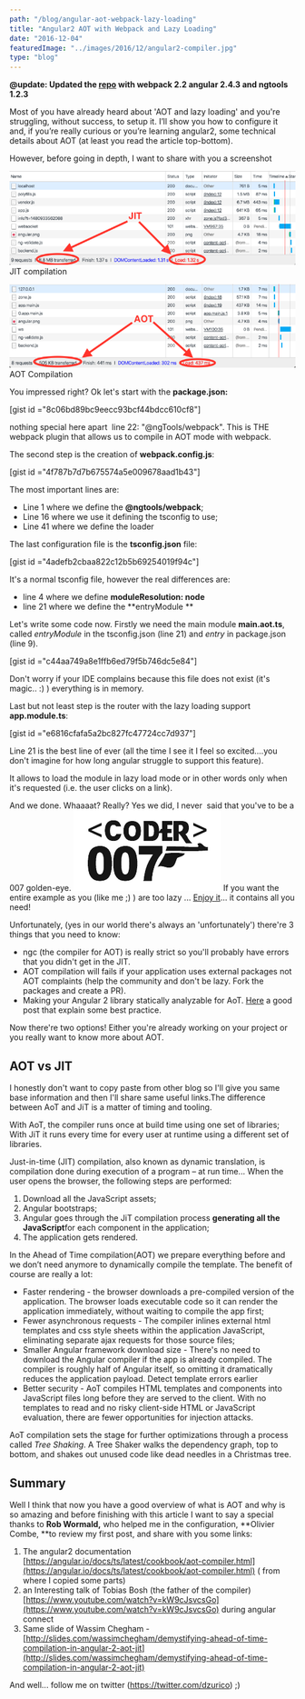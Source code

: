 ```yaml
---
path: "/blog/angular-aot-webpack-lazy-loading"
title: "Angular2 AOT with Webpack and Lazy Loading"
date: "2016-12-04"
featuredImage: "../images/2016/12/angular2-compiler.jpg"
type: "blog"
---
```


**@update: Updated the [repo](https://github.com/daniele-zurico/webpack-aot) with webpack 2.2 angular 2.4.3 and ngtools 1.2.3**

Most of you have already heard about 'AOT and lazy loading' and you're struggling, without success, to setup it. I’ll show you how to configure it and, if you’re really curious or you’re learning angular2, some technical details about AOT (at least you read the article top-bottom).

However, before going in depth, I want to share with you a screenshot

![JIT compilation](../images/2016/12/JIT.png) JIT compilation

![AOT Compilation](../images/2016/12/AOT.png) AOT Compilation

You impressed right? Ok let's start with the **package.json:**

\[gist id ="8c06bd89bc9eecc93bcf44bdcc610cf8"\]

nothing special here apart  line 22: "@ngTools/webpack". This is THE webpack plugin that allows us to compile in AOT mode with webpack.

The second step is the creation of **webpack.config.js**:

\[gist id ="4f787b7d7b675574a5e009678aad1b43"\]

The most important lines are:

- Line 1 where we define the **@ngtools/webpack**;
- Line 16 where we use it defining the tsconfig to use;
- Line 41 where we define the loader

The last configuration file is the **tsconfig.json** file:

\[gist id ="4adefb2cbaa822c12b5b69254019f94c"\]

It's a normal tsconfig file, however the real differences are:

- line 4 where we define **moduleResolution: node**
- line 21 where we define the **entryModule **

Let's write some code now. Firstly we need the main module **main.aot.ts**, called _entryModule_ in the tsconfig.json (line 21) and _entry_ in package.json (line 9).

\[gist id ="c44aa749a8e1ffb6ed79f5b746dc5e84"\]

Don't worry if your IDE complains because this file does not exist (it's magic.. :) ) everything is in memory.

Last but not least step is the router with the lazy loading support **app.module.ts**:

\[gist id ="e6816cfafa5a2bc827fc47724cc7d937"\]

Line 21 is the best line of ever (all the time I see it I feel so excited....you don't imagine for how long angular struggle to support this feature).

It allows to load the module in lazy load mode or in other words only when it's requested (i.e. the user clicks on a link).

And we done. Whaaaat? Really? Yes we did, I never  said that you've to be a 007 golden-eye. ![007](../images/2016/12/007.png) If you want the entire example as you (like me ;) ) are too lazy ... [Enjoy it](https://github.com/daniele-zurico/webpack-aot)... it contains all you need!

Unfortunately, (yes in our world there's always an 'unfortunately') there're 3 things that you need to know:

- ngc (the compiler for AOT) is really strict so you'll probably have errors that you didn't get in the JIT.
- AOT compilation will fails if your application uses external packages not AOT complaints (help the community and don't be lazy. Fork the packages and create a PR).
- Making your Angular 2 library statically analyzable for AoT. [Here](https://medium.com/@isaacplmann/making-your-angular-2-library-statically-analyzable-for-aot-e1c6f3ebedd5#.cc70t7wyx) a good post that explain some best practice.

Now there're two options! Either you're already working on your project or you really want to know more about AOT.

## AOT vs JIT

I honestly don't want to copy paste from other blog so I'll give you same base information and then I'll share same useful links.The difference between AoT and JiT is a matter of timing and tooling.

With AoT, the compiler runs once at build time using one set of libraries; With JiT it runs every time for every user at runtime using a different set of libraries.

Just-in-time (JIT) compilation, also known as dynamic translation, is compilation done during execution of a program – at run time... When the user opens the browser, the following steps are performed:

1. Download all the JavaScript assets;
2. Angular bootstraps;
3. Angular goes through the JiT compilation process **generating all the JavaScript**for each component in the application;
4. The application gets rendered.

In the Ahead of Time compilation(AOT) we prepare everything before and we don’t need anymore to dynamically compile the template. The benefit of course are really a lot:

- Faster rendering - the browser downloads a pre-compiled version of the application. The browser loads executable code so it can render the application immediately, without waiting to compile the app first;
- Fewer asynchronous requests - The compiler inlines external html templates and css style sheets within the application JavaScript, eliminating separate ajax requests for those source files;
- Smaller Angular framework download size - There's no need to download the Angular compiler if the app is already compiled. The compiler is roughly half of Angular itself, so omitting it dramatically reduces the application payload. Detect template errors earlier
- Better security - AoT compiles HTML templates and components into JavaScript files long before they are served to the client. With no templates to read and no risky client-side HTML or JavaScript evaluation, there are fewer opportunities for injection attacks.

AoT compilation sets the stage for further optimizations through a process called *Tree Shaking*. A Tree Shaker walks the dependency graph, top to bottom, and shakes out unused code like dead needles in a Christmas tree.

## Summary

Well I think that now you have a good overview of what is AOT and why is so amazing and before finishing with this article I want to say a special thanks to **Rob Wormald,** who helped me in the configuration, **Olivier Combe, **to review my first post, and share with you some links:

1. The angular2 documentation [https://angular.io/docs/ts/latest/cookbook/aot-compiler.html](https://angular.io/docs/ts/latest/cookbook/aot-compiler.html) ( from where I copied some parts)
2. an Interesting talk of Tobias Bosh (the father of the compiler) [https://www.youtube.com/watch?v=kW9cJsvcsGo](https://www.youtube.com/watch?v=kW9cJsvcsGo) during angular connect
3. Same slide of Wassim Chegham - [http://slides.com/wassimchegham/demystifying-ahead-of-time-compilation-in-angular-2-aot-jit](http://slides.com/wassimchegham/demystifying-ahead-of-time-compilation-in-angular-2-aot-jit)

And well... follow me on twitter (https://twitter.com/dzurico) ;)
